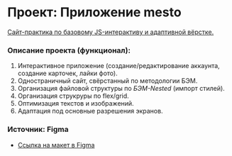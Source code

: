 # Проект: Приложение mesto

[Сайт-практика по базовому JS-интерактиву и адаптивной вёрстке.](https://mtname.github.io/mesto/ "Открыть")

### Описание проекта (функционал):
1. Интерактивное приложение (создание/редактирование аккаунта, создание карточек, лайки фото).  
2. Одностраничный сайт, свёрстанный по методологии БЭМ.
3. Организация файловой структуры по *БЭМ-Nested* (импорт стилей).  
4. Организация струкруры по flex/grid.  
5. Оптимизация текстов и изображений.
6. Адаптация под основные разрешения экранов.

### Источник: **Figma**
* [Ссылка на макет в Figma](https://www.figma.com/file/2cn9N9jSkmxD84oJik7xL7/JavaScript.-Sprint-4?node-id=0%3A1)